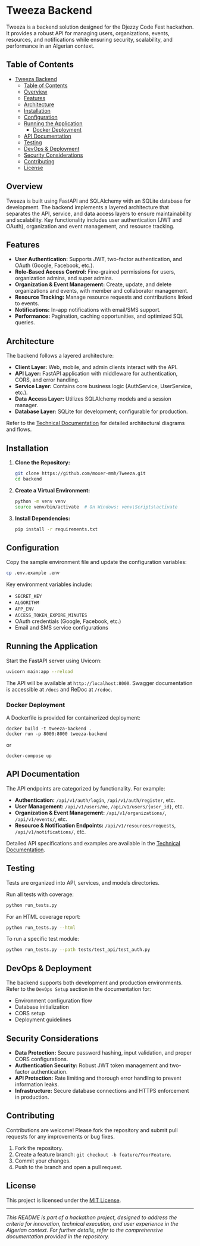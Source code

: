 # Tweeza Backend

Tweeza is a backend solution designed for the Djezzy Code Fest hackathon. It provides a robust API for managing users, organizations, events, resources, and notifications while ensuring security, scalability, and performance in an Algerian context.

## Table of Contents

- [Tweeza Backend](#tweeza-backend)
  - [Table of Contents](#table-of-contents)
  - [Overview](#overview)
  - [Features](#features)
  - [Architecture](#architecture)
  - [Installation](#installation)
  - [Configuration](#configuration)
  - [Running the Application](#running-the-application)
    - [Docker Deployment](#docker-deployment)
  - [API Documentation](#api-documentation)
  - [Testing](#testing)
  - [DevOps \& Deployment](#devops--deployment)
  - [Security Considerations](#security-considerations)
  - [Contributing](#contributing)
  - [License](#license)

## Overview

Tweeza is built using FastAPI and SQLAlchemy with an SQLite database for development. The backend implements a layered architecture that separates the API, service, and data access layers to ensure maintainability and scalability. Key functionality includes user authentication (JWT and OAuth), organization and event management, and resource tracking.

## Features

- **User Authentication:** Supports JWT, two-factor authentication, and OAuth (Google, Facebook, etc.).
- **Role-Based Access Control:** Fine-grained permissions for users, organization admins, and super admins.
- **Organization & Event Management:** Create, update, and delete organizations and events, with member and collaborator management.
- **Resource Tracking:** Manage resource requests and contributions linked to events.
- **Notifications:** In-app notifications with email/SMS support.
- **Performance:** Pagination, caching opportunities, and optimized SQL queries.

## Architecture

The backend follows a layered architecture:

- **Client Layer:** Web, mobile, and admin clients interact with the API.
- **API Layer:** FastAPI application with middleware for authentication, CORS, and error handling.
- **Service Layer:** Contains core business logic (AuthService, UserService, etc.).
- **Data Access Layer:** Utilizes SQLAlchemy models and a session manager.
- **Database Layer:** SQLite for development; configurable for production.

Refer to the [Technical Documentation](./docs/DOCUMENTATION.md) for detailed architectural diagrams and flows.

## Installation

1. **Clone the Repository:**

   ```bash
   git clone https://github.com/moxer-mmh/Tweeza.git
   cd backend
   ```
2. **Create a Virtual Environment:**

   ```bash
   python -m venv venv
   source venv/bin/activate  # On Windows: venv\Scripts\activate
   ```
3. **Install Dependencies:**

   ```bash
   pip install -r requirements.txt
   ```

## Configuration

Copy the sample environment file and update the configuration variables:

```bash
cp .env.example .env
```

Key environment variables include:

- `SECRET_KEY`
- `ALGORITHM`
- `APP_ENV`
- `ACCESS_TOKEN_EXPIRE_MINUTES`
- OAuth credentials (Google, Facebook, etc.)
- Email and SMS service configurations

## Running the Application

Start the FastAPI server using Uvicorn:

```bash
uvicorn main:app --reload
```

The API will be available at `http://localhost:8000`. Swagger documentation is accessible at `/docs` and ReDoc at `/redoc`.

### Docker Deployment
 
 A Dockerfile is provided for containerized deployment:
 
 ```
 docker build -t tweeza-backend .
 docker run -p 8000:8000 tweeza-backend
 ```
 or
 ```
 docker-compose up
 ```
 
## API Documentation

The API endpoints are categorized by functionality. For example:

- **Authentication:** `/api/v1/auth/login`, `/api/v1/auth/register`, etc.
- **User Management:** `/api/v1/users/me`, `/api/v1/users/{user_id}`, etc.
- **Organization & Event Management:** `/api/v1/organizations/`, `/api/v1/events/`, etc.
- **Resource & Notification Endpoints:** `/api/v1/resources/requests`, `/api/v1/notifications/`, etc.

Detailed API specifications and examples are available in the [Technical Documentation](./DOCUMENTATION.md).

## Testing

Tests are organized into API, services, and models directories.

Run all tests with coverage:

```bash
python run_tests.py
```

For an HTML coverage report:

```bash
python run_tests.py --html
```

To run a specific test module:

```bash
python run_tests.py --path tests/test_api/test_auth.py
```

## DevOps & Deployment

The backend supports both development and production environments. Refer to the `DevOps Setup` section in the documentation for:

- Environment configuration flow
- Database initialization
- CORS setup
- Deployment guidelines

## Security Considerations

- **Data Protection:** Secure password hashing, input validation, and proper CORS configurations.
- **Authentication Security:** Robust JWT token management and two-factor authentication.
- **API Protection:** Rate limiting and thorough error handling to prevent information leaks.
- **Infrastructure:** Secure database connections and HTTPS enforcement in production.

## Contributing

Contributions are welcome! Please fork the repository and submit pull requests for any improvements or bug fixes.

1. Fork the repository.
2. Create a feature branch: `git checkout -b feature/YourFeature`.
3. Commit your changes.
4. Push to the branch and open a pull request.

## License

This project is licensed under the [MIT License](LICENSE).

---

*This README is part of a hackathon project, designed to address the criteria for innovation, technical execution, and user experience in the Algerian context. For further details, refer to the comprehensive documentation provided in the repository.*
